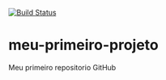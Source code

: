 [![Build Status](https://travis-ci.org/luizbsilva/meu-primeiro-projeto.svg?branch=master)](https://travis-ci.org/luizbsilva/meu-primeiro-projeto)
# meu-primeiro-projeto
Meu primeiro repositorio GitHub
